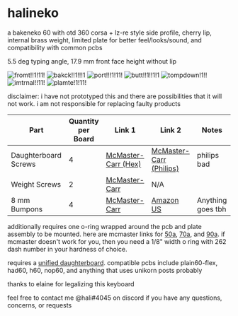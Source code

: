 # halineko
a bakeneko 60 with otd 360 corsa + lz-re style side profile, cherry lip, internal brass weight, limited plate for better feel/looks/sound, and compatibility with common pcbs

5.5 deg typing angle, 17.9 mm front face height without lip

![fromt!!1!11!](https://i.imgur.com/OFoK4B0.png)
![bakck!!1!!!1](https://i.imgur.com/6fhDFJt.png)
![port!!!1!11!](https://i.imgur.com/i4k8r9Q.png)
![butt!!1!!1!1](https://i.imgur.com/c8agdcO.png)
![tompdown!1!!](https://i.imgur.com/cmk54tM.png)
![imtrnal!!11!](https://i.imgur.com/iBUQ94N.png)
![plamte!1!11!](https://i.imgur.com/78e9vz0.png)

disclaimer: i have not prototyped this and there are possibilities that it will not work. i am not responsible for replacing faulty products

| Part | Quantity per Board | Link 1 | Link 2 | Notes |
| --- | --- | --- | --- | --- | 
| Daughterboard Screws | 4 | [McMaster-Carr (Hex)](https://www.mcmaster.com/92095A451/) | [McMaster-Carr (Philips)](https://www.mcmaster.com/92000A011/) | philips bad       |
| Weight Screws        | 2 | [McMaster-Carr](https://www.mcmaster.com/92125A125/)       | N/A                                                            |                   |
| 8 mm Bumpons         | 4 | [McMaster-Carr](https://www.mcmaster.com/95495K65/)        | [Amazon US](https://www.amazon.com/gp/product/B01ACPT2LU)      | Anything goes tbh |

additionally requires one o-ring wrapped around the pcb and plate assembly to be mounted. here are mcmaster links for [50a](https://www.mcmaster.com/1173N502/), [70a](https://www.mcmaster.com/9452K362/), and [90a](https://www.mcmaster.com/5308T317/). if mcmaster doesn't work for you, then you need a 1/8" width o ring with 262 dash number in your hardness of choice. 

requires a [unified daughterboard](https://github.com/ai03-2725/Unified-Daughterboard). compatible pcbs include plain60-flex, had60, h60, nop60, and anything that uses unikorn posts probably

thanks to elaine for legalizing this keyboard

feel free to contact me @hali#4045 on discord if you have any questions, concerns, or requests
